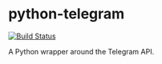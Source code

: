 # python-telegram
[![Build Status](https://travis-ci.org/leandrotoledo/python-telegram.svg?branch=master)](https://travis-ci.org/leandrotoledo/python-telegram)

A Python wrapper around the Telegram API.
